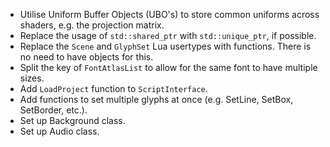 * Utilise Uniform Buffer Objects (UBO's) to store common uniforms across shaders, e.g. the projection matrix.
* Replace the usage of `std::shared_ptr` with `std::unique_ptr`, if possible.
* Replace the `Scene` and `GlyphSet` Lua usertypes with functions. There is no need to have objects for this.
* Split the key of `FontAtlasList` to allow for the same font to have multiple sizes.
* Add `LoadProject` function to `ScriptInterface`.
* Add functions to set multiple glyphs at once (e.g. SetLine, SetBox, SetBorder, etc.).
* Set up Background class.
* Set up Audio class.